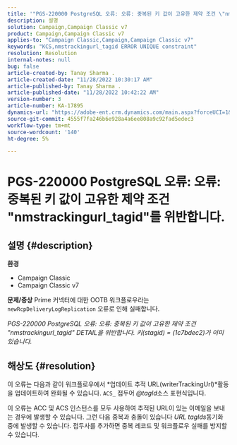 ```yaml
---
title: '"PGS-220000 PostgreSQL 오류: 오류: 중복된 키 값이 고유한 제약 조건 \"nmstrackingurl_tagid\""을(를) 위반합니다.'
description: 설명
solution: Campaign,Campaign Classic v7
product: Campaign,Campaign Classic v7
applies-to: "Campaign Classic,Campaign,Campaign Classic v7"
keywords: "KCS,nmstrackingurl_tagid ERROR UNIQUE constraint"
resolution: Resolution
internal-notes: null
bug: false
article-created-by: Tanay Sharma .
article-created-date: "11/28/2022 10:30:17 AM"
article-published-by: Tanay Sharma .
article-published-date: "11/28/2022 10:42:22 AM"
version-number: 3
article-number: KA-17895
dynamics-url: "https://adobe-ent.crm.dynamics.com/main.aspx?forceUCI=1&pagetype=entityrecord&etn=knowledgearticle&id=71f5a1a5-076f-ed11-9562-6045bd006239"
source-git-commit: 4555f7fa246b6e928a4a6ee808a9c92fad5edec3
workflow-type: tm+mt
source-wordcount: '140'
ht-degree: 5%

---
```


# PGS-220000 PostgreSQL 오류: 오류: 중복된 키 값이 고유한 제약 조건 &quot;nmstrackingurl_tagid&quot;를 위반합니다.

## 설명 {#description}

<b>환경</b>
- Campaign Classic
- Campaign Classic v7



<b>문제/증상</b>
Prime 커넥터에 대한 OOTB 워크플로우라는 `newRcpDeliveryLogReplication` 오류로 인해 실패합니다.

*PGS-220000 PostgreSQL 오류: 오류: 중복된 키 값이 고유한 제약 조건 &quot;nmstrackingurl_tagid&quot; DETAIL을 위반합니다. 키(stagid) = (1c7bdec2)가 이미 있습니다.*


## 해상도 {#resolution}


이 오류는 다음과 같이 워크플로우에서 *업데이트 추적 URL(writerTrackingUrl)*활동을 업데이트하여 완화될 수 있습니다. `ACS_` 접두어 *@tagId*&#x200B;소스 표현식입니다.

이 오류는 ACC 및 ACS 인스턴스를 모두 사용하여 추적된 URL이 있는 이메일을 보내는 경우에 발생할 수 있습니다. 그런 다음 중복과 충돌이 있습니다 *URL* *tagIds*&#x200B;동기화 중에 발생할 수 있습니다. 접두사를 추가하면 중복 레코드 및 워크플로우 실패를 방지할 수 있습니다.
